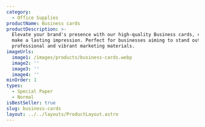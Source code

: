 ```yaml
---
category:
  - Office Supplies
productName: Business cards
productDescription: >-
  Elevate your brand's presence with our high-quality Business cards, crafted to
  make a lasting impression. Perfect for businesses aiming to stand out with
  professional and vibrant marketing materials.
imageUrls:
  image1: /images/products/business-cards.webp
  image2: ''
  image3: ''
  image4: ''
minOrder: 1
types:
  - Special Paper
  - Normal
isBestSeller: true
slug: business-cards
layout: ../../layouts/ProductLayout.astro
---
```



